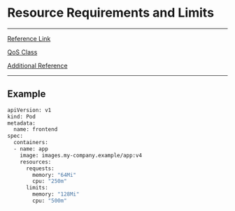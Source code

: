 # Resource Requirements and Limits

---

[Reference Link](https://kubernetes.io/docs/concepts/configuration/manage-resources-containers/#meaning-of-memory)

[QoS Class](https://kubernetes.io/docs/tasks/configure-pod-container/quality-service-pod/#qos-classes)

[Additional Reference](https://kubernetes.io/docs/tasks/administer-cluster/manage-resources/memory-default-namespace/)

---

## Example

```bash
apiVersion: v1
kind: Pod
metadata:
  name: frontend
spec:
  containers:
  - name: app
    image: images.my-company.example/app:v4
    resources:
      requests:
        memory: "64Mi"
        cpu: "250m"
      limits:
        memory: "128Mi"
        cpu: "500m"
```